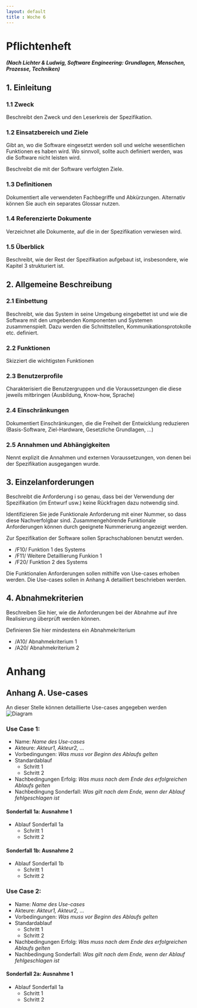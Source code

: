 ```yaml
---
layout: default
title : Woche 6
---
```

# Pflichtenheft
#####  (Nach Lichter & Ludwig, Software Engineering: Grundlagen, Menschen, Prozesse, Techniken)


## 1. Einleitung

### 1.1 Zweck

Beschreibt den Zweck und den Leserkreis der Spezifikation.

### 1.2 Einsatzbereich und Ziele
Gibt an, wo die Software eingesetzt werden soll und welche wesentlichen Funktionen es haben wird. Wo sinnvoll, sollte auch definiert werden, was die Software nicht leisten wird.

Beschreibt die mit der Software verfolgten Ziele.

### 1.3 Definitionen

Dokumentiert alle verwendeten Fachbegriffe und Abkürzungen. Alternativ können Sie auch ein separates Glossar nutzen.

### 1.4 Referenzierte Dokumente

Verzeichnet alle Dokumente, auf die in der Spezifikation verwiesen wird.

### 1.5 Überblick

Beschreibt, wie der Rest der Spezifikation aufgebaut ist, insbesondere, wie Kapitel 3 strukturiert ist.

## 2. Allgemeine Beschreibung

### 2.1 Einbettung

Beschreibt, wie das System in seine Umgebung eingebettet ist und wie die Software mit den umgebenden Komponenten und Systemen zusammenspielt. Dazu werden die Schnittstellen, Kommunikationsprotokolle etc. definiert.

### 2.2 Funktionen

Skizziert die wichtigsten Funktionen

### 2.3 Benutzerprofile

Charakterisiert die Benutzergruppen und die Voraussetzungen die diese jeweils mitbringen (Ausbildung, Know-how, Sprache)

### 2.4 Einschränkungen
Dokumentiert Einschränkungen, die die Freiheit der Entwicklung reduzieren (Basis-Software, Ziel-Hardware, Gesetzliche Grundlagen, ...)

### 2.5 Annahmen und Abhängigkeiten
Nennt explizit die Annahmen und externen Voraussetzungen, von denen bei der Spezifikation ausgegangen wurde.


## 3. Einzelanforderungen

Beschreibt die Anforderung i so genau, dass bei der Verwendung der Spezifikation (im Entwurf usw.) keine Rückfragen dazu notwendig sind.

Identifizieren Sie jede Funktionale Anforderung mit einer Nummer, so dass diese Nachverfolgbar sind. Zusammengehörende Funktionale Anforderungen können durch geeignete Nummerierung angezeigt werden.

Zur Spezifikation der Software sollen Sprachschablonen benutzt werden.

* /F10/ Funktion 1 des Systems
* /F11/ Weitere Detaillierung Funkion 1
* /F20/ Funktion 2 des Systems


Die Funktionalen Anforderungen sollen mithilfe von Use-cases erhoben werden. Die Use-cases sollen in Anhang A detailliert beschrieben werden.

## 4. Abnahmekriterien

Beschreiben Sie hier, wie die Anforderungen bei der Abnahme auf ihre Realisierung überprüft werden können.

Definieren Sie hier mindestens ein Abnahmekriterium
* /A10/ Abnahmekriterium 1
* /A20/ Abnahmekriterium 2


# Anhang

## Anhang A. Use-cases

An dieser Stelle können detaillierte Use-cases angegeben werden
![Diagram](../../slides/images/use-case.png)

### Use Case 1:
* Name: *Name des Use-cases*
* Akteure: *Akteur1, Akteur2, ...*
* Vorbedingungen: *Was muss vor Beginn des Ablaufs gelten*
* Standardablauf
    * Schritt 1
    * Schritt 2
* Nachbedingungen Erfolg: *Was muss nach dem Ende des erfolgreichen Ablaufs gelten*
* Nachbedingung Sonderfall: *Was gilt nach dem Ende, wenn der Ablauf fehlgeschlagen ist*


#### Sonderfall 1a: Ausnahme 1
* Ablauf Sonderfall 1a
    * Schritt 1
    * Schritt 2

#### Sonderfall 1b: Ausnahme 2
* Ablauf Sonderfall 1b
    * Schritt 1
    * Schritt 2


### Use Case 2:
* Name: *Name des Use-cases*
* Akteure: *Akteur1, Akteur2, ...*
* Vorbedingungen: *Was muss vor Beginn des Ablaufs gelten*
* Standardablauf
    * Schritt 1
    * Schritt 2
* Nachbedingungen Erfolg: *Was muss nach dem Ende des erfolgreichen Ablaufs gelten*
* Nachbedingung Sonderfall: *Was gilt nach dem Ende, wenn der Ablauf fehlgeschlagen ist*

#### Sonderfall 2a: Ausnahme 1
* Ablauf Sonderfall 1a
    * Schritt 1
    * Schritt 2

